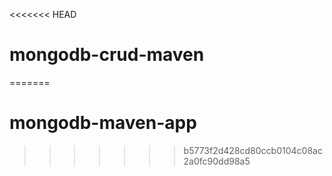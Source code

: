 <<<<<<< HEAD
# mongodb-crud-maven
=======
# mongodb-maven-app
>>>>>>> b5773f2d428cd80ccb0104c08ac2a0fc90dd98a5
